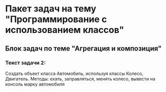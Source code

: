 # Пакет задач на тему "Программирование с использованием классов"
## Блок задач по теме "Агрегация и композиция"

### Текст задачи 2:
Создать объект класса Автомобиль, используя классы Колесо, Двигатель. Методы: ехать, заправляться,  менять колесо, вывести на консоль марку автомобиля